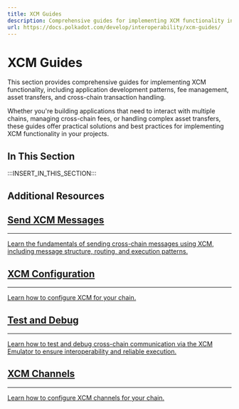 ```yaml
---
title: XCM Guides
description: Comprehensive guides for implementing XCM functionality in applications and understanding cross-chain interactions.
url: https://docs.polkadot.com/develop/interoperability/xcm-guides/
---
```


# XCM Guides

This section provides comprehensive guides for implementing XCM functionality, including application development patterns, fee management, asset transfers, and cross-chain transaction handling.

Whether you're building applications that need to interact with multiple chains, managing cross-chain fees, or handling complex asset transfers, these guides offer practical solutions and best practices for implementing XCM functionality in your projects.

## In This Section

:::INSERT_IN_THIS_SECTION:::

## Additional Resources

<div class="subsection-wrapper">
  <div class="card">
    <a href="/develop/interoperability/send-messages/">
      <h2 class="title">Send XCM Messages</h2>
      <hr>
      <p class="description">Learn the fundamentals of sending cross-chain messages using XCM, including message structure, routing, and execution patterns.</p>
    </a>
  </div>
  <div class="card">
    <a href="/develop/interoperability/xcm-config/">
      <h2 class="title">XCM Configuration</h2>
      <hr>
      <p class="description">Learn how to configure XCM for your chain.</p>
    </a>
  </div>
  <div class="card">
    <a href="/develop/interoperability/test-and-debug/">
      <h2 class="title">Test and Debug</h2>
      <hr>
      <p class="description">Learn how to test and debug cross-chain communication via the XCM Emulator to ensure interoperability and reliable execution.</p>
    </a>
  </div>
  <div class="card">
    <a href="/develop/interoperability/xcm-channels/">
      <h2 class="title">XCM Channels</h2>
      <hr>
      <p class="description">Learn how to configure XCM channels for your chain.</p>
    </a>
  </div>
</div>
